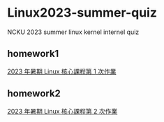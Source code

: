 # Linux2023-summer-quiz
NCKU 2023 summer linux kernel internel quiz

## homework1
[2023 年暑期 Linux 核心課程第 1 次作業](https://hackmd.io/@sysprog/linux2023-summer-quiz0)

## homework2
[2023 年暑期 Linux 核心課程第 2 次作業](https://hackmd.io/@sysprog/linux2023-summer-quiz1)